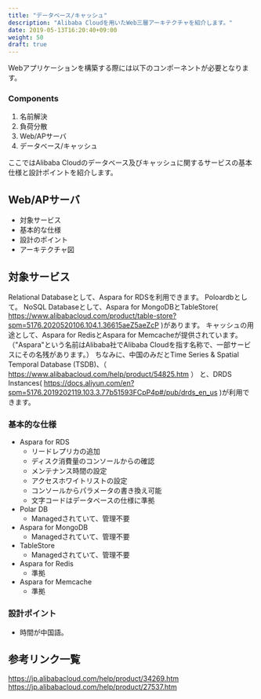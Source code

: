```yaml
---
title: "データベース/キャッシュ"
description: "Alibaba Cloudを用いたWeb三層アーキテクチャを紹介します。"
date: 2019-05-13T16:20:40+09:00
weight: 50
draft: true
---
```


Webアプリケーションを構築する際には以下のコンポーネントが必要となります。

### Components
1. 名前解決
1. 負荷分散
1. Web/APサーバ
1. データベース/キャッシュ

ここではAlibaba Cloudのデータベース及びキャッシュに関するサービスの基本仕様と設計ポイントを紹介します。

## Web/APサーバ
 - 対象サービス
 - 基本的な仕様
 - 設計のポイント
 - アーキテクチャ図

## 対象サービス
Relational Databaseとして、Aspara for RDSを利用できます。
Poloardbとして。
NoSQL Databaseとして、Aspara for MongoDBとTableStore( https://www.alibabacloud.com/product/table-store?spm=5176.2020520106.104.1.36615aeZ5aeZcP )があります。
キャッシュの用途として、Aspara for RedisとAspara for Memcacheが提供されています。
（"Aspara"という名前はAlibaba社でAlibaba Cloudを指す名称で、一部サービスにその名残があります。）
ちなみに、中国のみだとTime Series & Spatial Temporal Database (TSDB)、（ https://www.alibabacloud.com/help/product/54825.htm ）
と、DRDS Instances( https://docs.aliyun.com/en?spm=5176.2019202119.103.3.77b51593FCpP4p#/pub/drds_en_us )が利用できます。

### 基本的な仕様
- Aspara for RDS
  - リードレプリカの追加
  - ディスク消費量のコンソールからの確認
  - メンテナンス時間の設定
  - アクセスホワイトリストの設定
  - コンソールからパラメータの書き換え可能
  - 文字コードはデータベースの仕様に準拠
- Polar DB
  - Managedされていて、管理不要
- Aspara for MongoDB
  - Managedされていて、管理不要
- TableStore
  - Managedされていて、管理不要
- Aspara for Redis
  - 準拠
- Aspara for Memcache
  - 準拠

### 設計ポイント
- 時間が中国語。

## 参考リンク一覧
https://jp.alibabacloud.com/help/product/34269.htm
https://jp.alibabacloud.com/help/product/27537.htm
